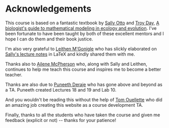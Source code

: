 # Acknowledgements

This course is based on a fantastic textbook by [Sally Otto](https://www.zoology.ubc.ca/~otto/) and [Troy Day](https://mast.queensu.ca/~tday/), [A biologist's guide to mathematical modeling in ecology and evolution](https://www.zoology.ubc.ca/biomath/). I've been fortunate to have been taught by both of these excellent mentors and I hope I can do them and their book justice.

I'm also very grateful to [Leithen M'Gonigle](https://www.sfu.ca/biology/faculty/M'Gonigle/) who has slickly elaborated on [Sally's lecture notes](https://www.zoology.ubc.ca/~bio301/Bio301/Lectures.html) in LaTeX and kindly shared them with me.

Thanks also to [Ailene McPherson](https://amacp.github.io/) who, along with Sally and Leithen, continues to help me teach this course and inspires me to become a better teacher.

Thanks are also due to [Puneeth Deraje](https://osmond-lab.github.io/people.html) who has gone above and beyond as a TA. Puneeth created Lectures 18 and 19 and Lab 10.

And you wouldn't be reading this without the help of [Tom Ouellette](https://tomouellette.github.io/) who did an amazing job creating this website as a course development TA.

Finally, thanks to all the students who have taken the course and given me feedback (explicit or not) -- thanks for your patience!
